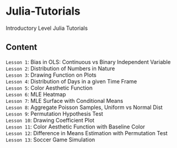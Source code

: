 # Julia-Tutorials
Introductory Level Julia Tutorials

## Content
`Lesson 1`: Bias in OLS: Continuous vs Binary Independent Variable <br>
`Lesson 2`: Distribution of Numbers in Nature <br>
`Lesson 3`: Drawing Function on Plots <br>
`Lesson 4`: Distribution of Days in a given Time Frame <br>
`Lesson 5`: Color Aesthetic Function <br>
`Lesson 6`: MLE Heatmap <br>
`Lesson 7`: MLE Surface with Conditional Means <br>
`Lesson 8`: Aggregate Poisson Samples, Uniform vs Normal Dist <br>
`Lesson 9`: Permutation Hypothesis Test <br>
`Lesson 10`: Drawing Coefficient Plot <br>
`Lesson 11`: Color Aesthetic Function with Baseline Color <br>
`Lesson 12`: Difference in Means Estimation with Permutation Test <br>
`Lesson 13`: Soccer Game Simulation <br>


